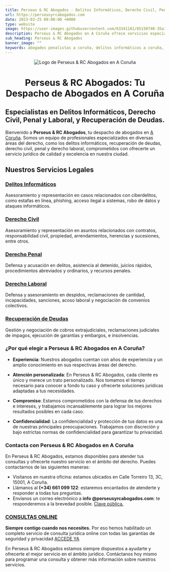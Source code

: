 ```yaml
---
title: Perseus & RC Abogados - Delitos Informáticos, Derecho Civil, Penal, Laboral y Recuperación de Deudas en A Coruña
url: https://perseusyrcabogados.com
date: 2023-03-25 00:00:00 +0000
type: website
image: https://user-images.githubusercontent.com/63341181/85150740-35a11400-b253-11ea-9a7d-fd3fffc300c0.png
description: Perseus & RC Abogados en A Coruña ofrece servicios especializados en delitos informáticos, derecho civil, penal, laboral y recuperación de deudas. Consulta con nuestros expertos hoy
sub_heading: Perseus & RC Abogados
banner_image: ""
keywords: abogados penalistas a coruña, delitos informáticos a coruña, abogados penalistas, delitos informáticos, Perseus & RC Abogados
---
```


<p style="text-align:center">
  <img src="https://user-images.githubusercontent.com/63341181/233453431-ea661f68-9a90-441d-a3f9-f23048249d32.png" alt="Logo de Perseus & RC Abogados en A Coruña" class="responsive logo-perseus">
</p>

<h1 style="text-align:center; font-size: 2em; font-weight: bold;">Perseus &amp; RC Abogados: Tu Despacho de Abogados en A Coruña</h1>

## Especialistas en Delitos Informáticos, Derecho Civil, Penal y Laboral, y Recuperación de Deudas.

Bienvenido a **Perseus & RC Abogados**, tu despacho de abogados en [A Coruña](https://www.coruna.gal/). Somos un equipo de profesionales especializados en diversas áreas del derecho, como los delitos informáticos, recuperación de deudas, derecho civil, penal y derecho laboral, comprometidos con ofrecerte un servicio jurídico de calidad y excelencia en nuestra ciudad.

## Nuestros Servicios Legales

### [Delitos Informáticos](/areas-de-practica/delitos-informaticos)
Asesoramiento y representación en casos relacionados con ciberdelitos, como estafas en línea, phishing, acceso ilegal a sistemas, robo de datos y ataques informáticos.

### [Derecho Civil](/areas-de-practica/derecho-civil)
Asesoramiento y representación en asuntos relacionados con contratos, responsabilidad civil, propiedad, arrendamientos, herencias y sucesiones, entre otros.

### [Derecho Penal](/areas-de-practica/derecho-penal)
Defensa y acusación en delitos, asistencia al detenido, juicios rápidos, procedimientos abreviados y ordinarios, y recursos penales.

### [Derecho Laboral](/areas-de-practica/derecho-laboral)
Defensa y asesoramiento en despidos, reclamaciones de cantidad, incapacidades, sanciones, acoso laboral y negociación de convenios colectivos.

### [Recuperación de Deudas](/areas-de-practica/recuperacion-de-deudas)
Gestión y negociación de cobros extrajudiciales, reclamaciones judiciales de impagos, ejecución de garantías y embargos, e insolvencias.

### ¿Por qué elegir a Perseus & RC Abogados en A Coruña?

- **Experiencia**: Nuestros abogados cuentan con años de experiencia y un amplio conocimiento en sus respectivas áreas del derecho.

- **Atención personalizada**: En Perseus & RC Abogados, cada cliente es único y merece un trato personalizado. Nos tomamos el tiempo necesario para conocer a fondo tu caso y ofrecerte soluciones jurídicas adaptadas a tus necesidades.

- **Compromiso**: Estamos comprometidos con la defensa de tus derechos e intereses, y trabajamos incansablemente para lograr los mejores resultados posibles en cada caso.

- **Confidencialidad**: La confidencialidad y protección de tus datos es una de nuestras principales preocupaciones. Trabajamos con discreción y bajo estrictas normas de confidencialidad para garantizar tu privacidad.

### Contacta con Perseus & RC Abogados en A Coruña

En Perseus & RC Abogados, estamos disponibles para atender tus consultas y ofrecerte nuestro servicio en el ámbito del derecho. Puedes contactarnos de las siguientes maneras:

- Visítanos en nuestra oficina: estamos ubicados en Calle Torreiro 13, 3C, 15001, A Coruña.
- Llámanos al **(+34) 661 099 122**: estaremos encantados de atenderte y responder a todas tus preguntas.
- Envíanos un correo electrónico a **info @perseusyrcabogados.com**: te responderemos a la brevedad posible.
  [Clave pública.](https://perseusyrcabogados.com/public-key.txt "Clave pública.")

### [CONSULTAS ONLINE](https://perseusyrcabogados.com/consultas-juridicas-online "CONSULTAS ONLINE")

**Siempre contigo cuando nos necesites.** Por eso hemos habilitado un completo servicio de consulta jurídica online con todas las garantías de seguridad y privacidad [ACCEDE YA](https://perseusyrcabogados.com/consultas-juridicas-online "CONSULTAS JURÍDICAS ONLINE")

En Perseus & RC Abogados estamos siempre dispuestos a ayudarte y ofrecerte el mejor servicio en el ámbito jurídico. Contáctanos hoy mismo para programar una consulta y obtener más información sobre nuestros servicios.
